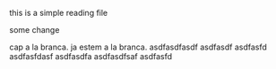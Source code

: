 this is a simple reading file 

some change 

cap a la branca. ja estem a la branca. 
asdfasdfasdf
asdfasdf
asdfasfd
asdfasfdasf
asdfasdfa
asdfasdfsaf
asdfasfd
